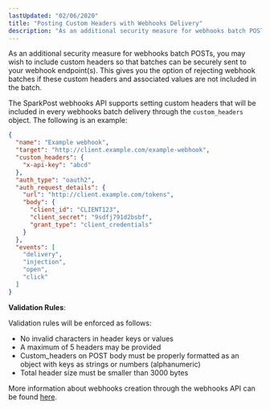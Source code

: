 ```yaml
---
lastUpdated: "02/06/2020"
title: "Posting Custom Headers with Webhooks Delivery"
description: "As an additional security measure for webhooks batch POSTs, you may wish to include custom headers so that batches can be securely sent to your webhook endpoint(s). This gives you the option of rejecting webhook batches if these custom headers and associated values are not included in the batch."
---
```


As an additional security measure for webhooks batch POSTs, you may wish to include custom headers so that batches can be securely sent to your webhook endpoint(s). This gives you the option of rejecting webhook batches if these custom headers and associated values are not included in the batch.

The SparkPost webhooks API supports setting custom headers that will be included in every webhooks batch delivery through the `custom_headers` object. The following is an example:

```json
{
  "name": "Example webhook",
  "target": "http://client.example.com/example-webhook",
  "custom_headers": {
    "x-api-key": "abcd"
  },
  "auth_type": "oauth2",
  "auth_request_details": {
    "url": "http://client.example.com/tokens",
    "body": {
      "client_id": "CLIENT123",
      "client_secret": "9sdfj791d2bsbf",
      "grant_type": "client_credentials"
    }
  },
  "events": [
    "delivery",
    "injection",
    "open",
    "click"
  ]
}
```

**Validation Rules**:

Validation rules will be enforced as follows:

* No invalid characters in header keys or values
* A maximum of 5 headers may be provided
* Custom_headers on POST body must be properly formatted as an object with keys as strings or numbers (alphanumeric)
* Total header size must be smaller than 3000 bytes

More information about webhooks creation through the webhooks API can be found [here](https://developers.sparkpost.com/api/webhooks/#webhooks-post-create-a-webhook).
